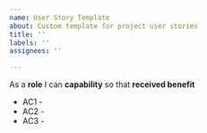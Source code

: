 ```yaml
---
name: User Story Template
about: Custom template for project user stories
title: ''
labels: ''
assignees: ''

---
```


As a **role** I can **capability** so that **received benefit**

- AC1 - 
- AC2 - 
- AC3 -
